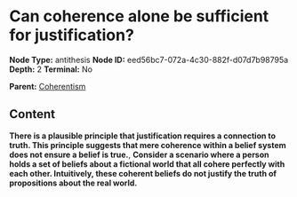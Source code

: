 # Can coherence alone be sufficient for justification?

**Node Type:** antithesis
**Node ID:** eed56bc7-072a-4c30-882f-d07d7b98795a
**Depth:** 2
**Terminal:** No

**Parent:** [Coherentism](coherentism.md)

## Content

**There is a plausible principle that justification requires a connection to truth. This principle suggests that mere coherence within a belief system does not ensure a belief is true.**, **Consider a scenario where a person holds a set of beliefs about a fictional world that all cohere perfectly with each other. Intuitively, these coherent beliefs do not justify the truth of propositions about the real world.**
